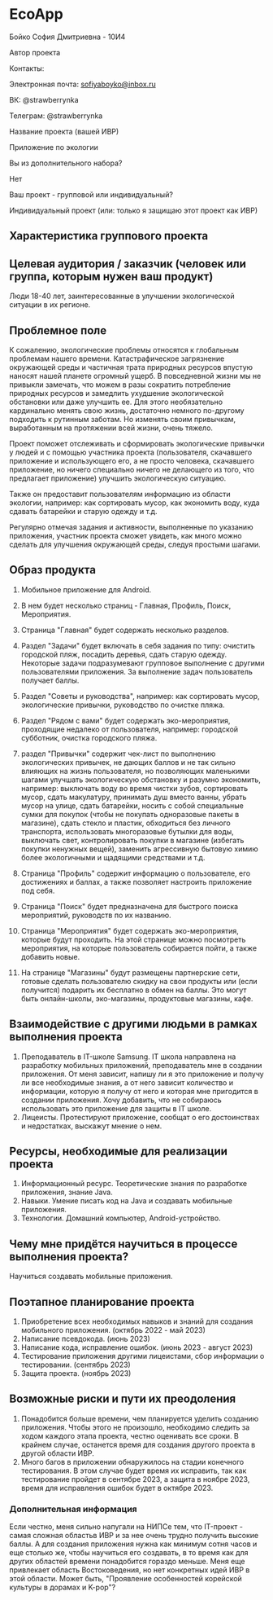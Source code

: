 # EcoApp

Бойко София Дмитриевна - 10И4

Автор проекта

Контакты:

Электронная почта: sofiyaboyko@inbox.ru

ВК: @strawberrynka

Телеграм: @strawberrynka

Название проекта (вашей ИВР)

Приложение по экологии

Вы из дополнительного набора?

Нет

Ваш проект - групповой или индивидуальный?

Индивидуальный проект (или: только я защищаю этот проект как ИВР)

Характеристика группового проекта
-

## Целевая аудитория / заказчик (человек или группа, которым нужен ваш продукт)
Люди 18-40 лет, заинтересованные в улучшении экологической ситуации в их регионе.

## Проблемное поле
К сожалению, экологические проблемы относятся к глобальным проблемам нашего времени. Катастрафическое загрязнение окружающей среды и частичная трата природных ресурсов впустую наносят нашей планете огромный ущерб. В повседневной жизни мы не привыкли замечать, что можем в разы сократить потребление природных ресурсов и замедлить ухудшение экологической обстановки или даже улучшить ее. Для этого необязательно кардинально менять свою жизнь, достаточно немного по-другому подходить к рутинным заботам. Но изменять своим привычкам, выработанным на протяжении всей жизни, очень тяжело.

Проект поможет отслеживать и сформировать экологические привычки у людей и с помощью участника проекта (пользователя, скачавшего приложение и использующего его, а не просто человека, скачавшего приложение, но ничего специально ничего не делающего из того, что предлагает приложение) улучшить экологическую ситуацию.

Также он предоставит пользователям информацию из области экологии, например: как сортировать мусор, как экономить воду, куда сдавать батарейки и старую одежду и т.д.

Регулярно отмечая задания и активности, выполненные по указанию приложения, участник проекта сможет увидеть, как много можно сделать для улучшения окружающей среды, следуя простыми шагами.

## Образ продукта
1. Мобильное приложение для Android.

2. В нем будет несколько страниц - Главная, Профиль, Поиск, Мероприятия. 

3. Страница "Главная" будет содержать несколько разделов.

4. Раздел "Задачи" будет включать в себя задания по типу: очистить городской пляж, посадить деревья, сдать старую одежду. Некоторые задачи подразумевают групповое выполнение с другими пользователями приложения. За выполнение задач пользователь получает баллы.

5. Раздел "Советы и руководства", например: как сортировать мусор, экологические привычки, руководство по очистке пляжа.

6. Раздел "Рядом с вами" будет содержать эко-мероприятия, проходящие недалеко от пользователя, например: городской субботник, очистка городского пляжа.

7. раздел "Привычки" содержит чек-лист по выполнению экологических привычек, не дающих баллов и не так сильно влияющих на жизнь пользователя, но позволяющих маленькими шагами улучшать экологическую обстановку и разумно экономить, например: выключать воду во время чистки зубов, сортировать мусор, сдать макулатуру, принимать душ вместо ванны, убрать мусор на улице, сдать батарейки, носить с собой специальные сумки для покупок (чтобы не покупать одноразовые пакеты в магазине), сдать стекло и пластик, обходиться без личного транспорта, использовать многоразовые бутылки для воды, выключать свет, контролировать покупки в магазине (избегать покупки ненужных вещей), заменить агрессивную бытовую химию более экологичными и щадящими средствами и т.д.

8. Страница "Профиль" содержит информацию о пользователе, его достижениях и баллах, а также позволяет настроить приложение под себя.

9. Страница "Поиск" будет предназначена для быстрого поиска мероприятий, руководств по их названию.

10. Страница "Мероприятия" будет содержать эко-мероприятия, которые будут проходить. На этой странице можно посмотреть мероприятия, на которые пользователь собирается пойти, а также добавить новые.

11. На странице "Магазины" будут размещены партнерские сети, готовые сделать пользователю скидку на свои продукты или (если получится) подарить их бесплатно в обмен на баллы. Это могут быть онлайн-школы, эко-магазины, продуктовые магазины, кафе.

## Взаимодействие с другими людьми в рамках выполнения проекта
1. Преподаватель в IT-школе Samsung. IT школа направлена на разработку мобильных приложений, преподаватель мне  в создании приложения. От меня зависит, напишу ли я это приложение и получу ли все необходимые знания, а от него зависит количество и информации, которую я получу от него и которая мне пригодится в создании приложения. Хочу добавить, что не собираюсь использовать это приложение для защиты в IT школе.
2. Лицеисты. Протестируют приложение, сообщат о его достоинствах и недостатках, выскажут мнение о нем.

## Ресурсы, необходимые для реализации проекта
1. Информационный ресурс. Теоретические знания по разработке приложения, знание Java.
2. Навыки. Умение писать код на Java и создавать мобильные приложения.
3. Технологии. Домашний компьютер, Android-устройство.

## Чему мне придётся научиться в процессе выполнения проекта?
Научиться создавать мобильные приложения.

## Поэтапное планирование проекта
1. Приобретение всех необходимых навыков и знаний для создания мобильного приложения. (октябрь 2022 - май 2023)
2. Написание псевдокода. (июнь 2023)
3. Написание кода, исправление ошибок. (июнь 2023 - август 2023)
4. Тестирование приложения другими лицеистами, сбор информации о тестировании. (сентябрь 2023)
5. Защита проекта. (ноябрь 2023)

## Возможные риски и пути их преодоления
1. Понадобится больше времени, чем планируется уделить созданию приложения. Чтобы этого не произошло, необходимо следить за ходом каждого этапа проекта, честно оценивать все сроки. В крайнем случае, останется время для создания другого проекта в другой области ИВР.
2. Много багов в приложении обнаружилось на стадии конечного тестирования. В этом случае будет время их исправить, так как тестирование пройдет в сентябре 2023, а защита в ноябре 2023, время для исправления ошибок будет в октябре 2023.

### Дополнительная информация
Если честно, меня сильно напугали на НИПСе тем, что IT-проект - самая сложная областьв ИВР и за нее очень трудно получить высокие баллы. А для создания приложения нужна как минимум сотня часов и еще столько же, чтобы научиться его создавать, в то время как для других областей времени понадобится гораздо меньше.
Меня еще привлекает область Востоковедения, но нет конкретных идей ИВР в этой области. Может быть, "Проявление особенностей корейской культуры в дорамах и K-pop"?
